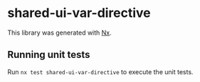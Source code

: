 # shared-ui-var-directive

This library was generated with [Nx](https://nx.dev).

## Running unit tests

Run `nx test shared-ui-var-directive` to execute the unit tests.
